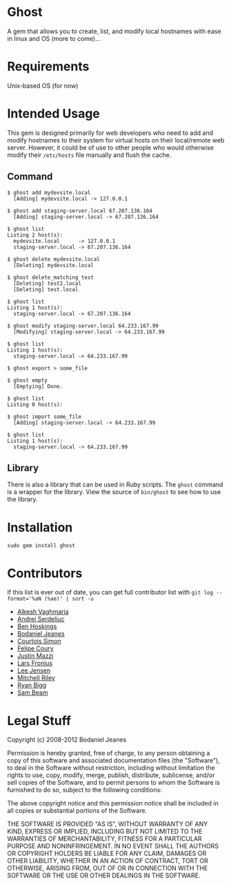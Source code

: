 Ghost
=====

A gem that allows you to create, list, and modify local hostnames
with ease in linux and OS (more to come)...

Requirements
============

Unix-based OS (for now)

Intended Usage
==============

This gem is designed primarily for web developers who need to add
and modify hostnames to their system for virtual hosts on their
local/remote web server. However, it could be of use to other people
who would otherwise modify their `/etc/hosts` file manually and
flush the cache.

Command
-------

    $ ghost add mydevsite.local
      [Adding] mydevsite.local -> 127.0.0.1

    $ ghost add staging-server.local 67.207.136.164
      [Adding] staging-server.local -> 67.207.136.164

    $ ghost list
    Listing 2 host(s):
      mydevsite.local      -> 127.0.0.1
      staging-server.local -> 67.207.136.164

    $ ghost delete mydevsite.local
      [Deleting] mydevsite.local

    $ ghost delete_matching test
      [Deleting] test2.local
      [Deleting] test.local

    $ ghost list
    Listing 1 host(s):
      staging-server.local -> 67.207.136.164

    $ ghost modify staging-server.local 64.233.167.99
      [Modifying] staging-server.local -> 64.233.167.99

    $ ghost list
    Listing 1 host(s):
      staging-server.local -> 64.233.167.99

    $ ghost export > some_file

    $ ghost empty
      [Emptying] Done.

    $ ghost list
    Listing 0 host(s):

    $ ghost import some_file
      [Adding] staging-server.local -> 64.233.167.99

    $ ghost list
    Listing 1 host(s):
      staging-server.local -> 64.233.167.99

Library
-------

There is also a library that can be used in Ruby scripts. The `ghost`
command is a wrapper for the library. View the source of `bin/ghost`
to see how to use the library.

Installation
============

    sudo gem install ghost

Contributors
============

If this list is ever out of date, you can get full contributor list with `git log --format='%aN (%ae)' | sort -u`

* [Alkesh Vaghmaria](https://github.com/alkesh)
* [Andrei Serdeliuc](https://github.com/extraordinaire)
* [Ben Hoskings](https://github.com/benhoskings)
* [Bodaniel Jeanes](https://github.com/bjeanes)
* [Courtois Simon](https://github.com/simonc)
* [Felipe Coury](https://github.com/fcoury)
* [Justin Mazzi](https://github.com/jmazzi)
* [Lars Fronius](https://github.com/LarsFronius)
* [Lee Jensen](https://github.com/outerim)
* [Mitchell Riley](https://github.com/mitchellvriley)
* [Ryan Bigg](https://github.com/radar)
* [Sam Beam](https://github.com/sbeam)

Legal Stuff
===========

Copyright (c) 2008-2012 Bodaniel Jeanes

Permission is hereby granted, free of charge, to any person obtaining
a copy of this software and associated documentation files (the
"Software"), to deal in the Software without restriction, including
without limitation the rights to use, copy, modify, merge, publish,
distribute, sublicense, and/or sell copies of the Software, and to
permit persons to whom the Software is furnished to do so, subject to
the following conditions:

The above copyright notice and this permission notice shall be
included in all copies or substantial portions of the Software.

THE SOFTWARE IS PROVIDED "AS IS", WITHOUT WARRANTY OF ANY KIND,
EXPRESS OR IMPLIED, INCLUDING BUT NOT LIMITED TO THE WARRANTIES OF
MERCHANTABILITY, FITNESS FOR A PARTICULAR PURPOSE AND
NONINFRINGEMENT. IN NO EVENT SHALL THE AUTHORS OR COPYRIGHT HOLDERS BE
LIABLE FOR ANY CLAIM, DAMAGES OR OTHER LIABILITY, WHETHER IN AN ACTION
OF CONTRACT, TORT OR OTHERWISE, ARISING FROM, OUT OF OR IN CONNECTION
WITH THE SOFTWARE OR THE USE OR OTHER DEALINGS IN THE SOFTWARE.
